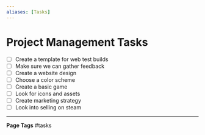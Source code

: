```yaml
---
aliases: [Tasks]
---
```

# Project Management Tasks
- [ ] Create a template for web test builds
- [ ] Make sure we can gather feedback
- [ ] Create a website design
- [ ] Choose a color scheme
- [ ] Create a basic game 
- [ ] Look for icons and assets
- [ ] Create marketing strategy
- [ ] Look into selling on steam

---
**Page Tags**
#tasks